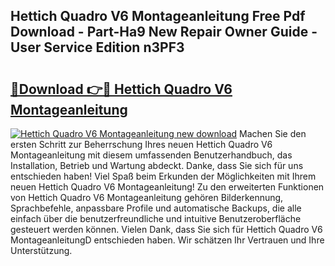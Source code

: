 ## Hettich Quadro V6 Montageanleitung Free Pdf Download - Part-Ha9 New Repair Owner Guide - User Service Edition n3PF3

# <h2><a href="http://df6j5w.blite.top/?on=Hettich+Quadro+V6+Montageanleitung">🔗Download 👉🔴 Hettich Quadro V6 Montageanleitung</a></h2>

[![Hettich Quadro V6 Montageanleitung new download](https://i.imgur.com/lujVjoI.png)](http://df6j5w.blite.top/?on=Hettich+Quadro+V6+Montageanleitung)
Machen Sie den ersten Schritt zur Beherrschung Ihres neuen Hettich Quadro V6 Montageanleitung mit diesem umfassenden Benutzerhandbuch, das Installation, Betrieb und Wartung abdeckt. Danke, dass Sie sich für uns entschieden haben! Viel Spaß beim Erkunden der Möglichkeiten mit Ihrem neuen Hettich Quadro V6 Montageanleitung! Zu den erweiterten Funktionen von Hettich Quadro V6 Montageanleitung gehören Bilderkennung, Sprachbefehle, anpassbare Profile und automatische Backups, die alle einfach über die benutzerfreundliche und intuitive Benutzeroberfläche gesteuert werden können. Vielen Dank, dass Sie sich für Hettich Quadro V6 MontageanleitungD entschieden haben. Wir schätzen Ihr Vertrauen und Ihre Unterstützung.

